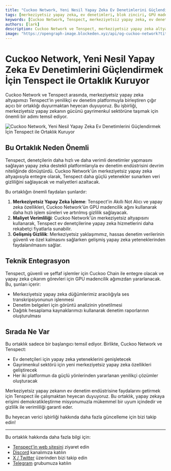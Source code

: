 ```yaml
---
title: "Cuckoo Network, Yeni Nesil Yapay Zeka Ev Denetimlerini Güçlendirmek İçin Tenspect ile Ortaklık Kuruyor"
tags: [merkeziyetsiz yapay zeka, ev denetimleri, blok zinciri, GPU madenciliği, gayrimenkul teknolojisi]
keywords: [Cuckoo Network, Tenspect, merkeziyetsiz yapay zeka, ev denetimi, blok zinciri, GPU madenciliği, yapay zeka altyapısı]
authors: [lark]
description: Cuckoo Network ve Tenspect, merkeziyetsiz yapay zeka altyapısını entegre ederek ev denetim endüstrisini devrim niteliğinde dönüştürmek, gizliliği artırmak ve blok zinciri ve GPU madenciliği teknolojisi aracılığıyla maliyetleri azaltmak için ortaklık kuruyor.
image: "https://opengraph-image.blockeden.xyz/api/og-cuckoo-network?title=Cuckoo%20Network%2C%20Yeni%20Nesil%20Yapay%20Zeka%20Ev%20Denetimlerini%20G%C3%BC%C3%A7lendirmek%20%C4%B0%C3%A7in%20Tenspect%20ile%20Ortakl%C4%B1k%20Kuruyor"
---
```


# Cuckoo Network, Yeni Nesil Yapay Zeka Ev Denetimlerini Güçlendirmek İçin Tenspect ile Ortaklık Kuruyor

Cuckoo Network ve Tenspect arasında, merkeziyetsiz yapay zeka altyapımızı Tenspect'in yenilikçi ev denetim platformuyla birleştiren çığır açıcı bir ortaklığı duyurmaktan heyecan duyuyoruz. Bu işbirliği, merkeziyetsiz yapay zekanın gücünü gayrimenkul sektörüne taşımak için önemli bir adımı temsil ediyor.

![Cuckoo Network, Yeni Nesil Yapay Zeka Ev Denetimlerini Güçlendirmek İçin Tenspect ile Ortaklık Kuruyor](https://opengraph-image.blockeden.xyz/api/og-cuckoo-network?title=Cuckoo%20Network%2C%20Yeni%20Nesil%20Yapay%20Zeka%20Ev%20Denetimlerini%20G%C3%BC%C3%A7lendirmek%20%C4%B0%C3%A7in%20Tenspect%20ile%20Ortakl%C4%B1k%20Kuruyor)

## Bu Ortaklık Neden Önemli

Tenspect, denetçilerin daha hızlı ve daha verimli denetimler yapmasını sağlayan yapay zeka destekli platformlarıyla ev denetim endüstrisini devrim niteliğinde dönüştürdü. Cuckoo Network'ün merkeziyetsiz yapay zeka altyapısıyla entegre olarak, Tenspect daha güçlü yetenekler sunarken veri gizliliğini sağlayacak ve maliyetleri azaltacak.

Bu ortaklığın önemli faydaları şunlardır:

1. **Merkeziyetsiz Yapay Zeka İşleme**: Tenspect'in Akıllı Not Alıcı ve yapay zeka özellikleri, Cuckoo Network'ün GPU madencilik ağını kullanarak daha hızlı işlem süreleri ve artırılmış gizlilik sağlayacak.
2. **Maliyet Verimliliği**: Cuckoo Network'ün merkeziyetsiz altyapısını kullanarak, Tenspect ev denetçilerine yapay zeka hizmetlerini daha rekabetçi fiyatlarla sunabilir.
3. **Gelişmiş Gizlilik**: Merkeziyetsiz yaklaşımımız, hassas denetim verilerinin güvenli ve özel kalmasını sağlarken gelişmiş yapay zeka yeteneklerinden faydalanılmasını sağlar.

## Teknik Entegrasyon

Tenspect, güvenli ve şeffaf işlemler için Cuckoo Chain ile entegre olacak ve yapay zeka çıkarım görevleri için GPU madencilik ağımızdan yararlanacak. Bu, şunları içerir:

- Merkeziyetsiz yapay zeka düğümlerimiz aracılığıyla ses transkripsiyonunun işlenmesi
- Denetim belgeleri için görüntü analizinin yönetilmesi
- Dağıtık hesaplama kaynaklarımızı kullanarak denetim raporlarının oluşturulması

## Sırada Ne Var

Bu ortaklık sadece bir başlangıcı temsil ediyor. Birlikte, Cuckoo Network ve Tenspect:

- Ev denetçileri için yapay zeka yeteneklerini genişletecek
- Gayrimenkul sektörü için yeni merkeziyetsiz yapay zeka özellikleri geliştirecek
- Her iki platformun da güçlü yönlerinden yararlanan yenilikçi çözümler oluşturacak

Merkeziyetsiz yapay zekanın ev denetim endüstrisine faydalarını getirmek için Tenspect ile çalışmaktan heyecan duyuyoruz. Bu ortaklık, yapay zekaya erişimi demokratikleştirme misyonumuzla mükemmel bir uyum içindedir ve gizlilik ile verimliliği garanti eder.

Bu heyecan verici işbirliği hakkında daha fazla güncelleme için bizi takip edin!

------

Bu ortaklık hakkında daha fazla bilgi için:

- [Tenspect'in web sitesini](https://tenspect.com) ziyaret edin
- [Discord](https://cuckoo.network/dc) kanalımıza katılın
- [X / Twitter](https://cuckoo.network/x) üzerinden bizi takip edin
- [Telegram](https://cuckoo.network/tg) grubumuza katılın
